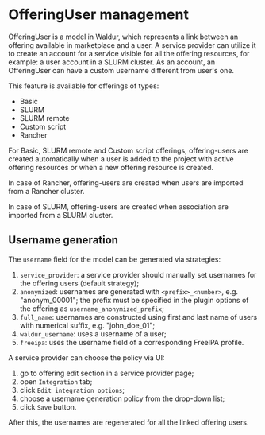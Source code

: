 # OfferingUser management

OfferingUser is a model in Waldur, which represents a link between an offering available in marketplace and a user.
A service provider can utilize it to create an account for a service visible for all the offering resources, for example: a user account in a SLURM cluster.
As an account, an OfferingUser can have a custom username different from user's one.

This feature is available for offerings of types:

* Basic
* SLURM
* SLURM remote
* Custom script
* Rancher

For Basic, SLURM remote and Custom script offerings, offering-users are created automatically when a user is added to the project with active offering resources or when a new offering resource is created.

In case of Rancher, offering-users are created when users are imported from a Rancher cluster.

In case of SLURM, offering-users are created when association are imported from a SLURM cluster.

## Username generation

The `username` field for the model can be generated via strategies:

1. `service_provider`: a service provider should manually set usernames for the offering users (default strategy);
2. `anonymized`: usernames are generated with `<prefix>_<number>`, e.g. "anonym_00001"; the prefix must be specified in the plugin options of the offering as `username_anonymized_prefix`;
3. `full_name`: usernames are constructed using first and last name of users with numerical suffix, e.g. "john_doe_01";
4. `waldur_username`: uses a username of a user;
5. `freeipa`: uses the username field of a corresponding FreeIPA profile.

A service provider can choose the policy via UI:

1. go to offering edit section in a service provider page;
2. open `Integration` tab;
3. click `Edit integration options`;
4. choose a username generation policy from the drop-down list;
5. click `Save` button.

After this, the usernames are regenerated for all the linked offering users.
